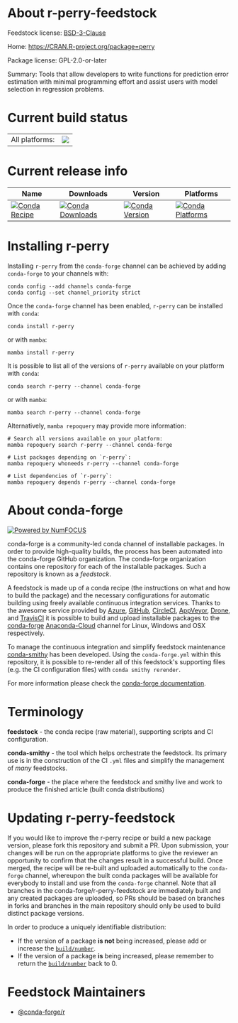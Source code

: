 About r-perry-feedstock
=======================

Feedstock license: [BSD-3-Clause](https://github.com/conda-forge/r-perry-feedstock/blob/main/LICENSE.txt)

Home: https://CRAN.R-project.org/package=perry

Package license: GPL-2.0-or-later

Summary: Tools that allow developers to write functions for prediction error estimation with minimal programming effort and assist users with model selection in regression problems.

Current build status
====================


<table><tr><td>All platforms:</td>
    <td>
      <a href="https://dev.azure.com/conda-forge/feedstock-builds/_build/latest?definitionId=13937&branchName=main">
        <img src="https://dev.azure.com/conda-forge/feedstock-builds/_apis/build/status/r-perry-feedstock?branchName=main">
      </a>
    </td>
  </tr>
</table>

Current release info
====================

| Name | Downloads | Version | Platforms |
| --- | --- | --- | --- |
| [![Conda Recipe](https://img.shields.io/badge/recipe-r--perry-green.svg)](https://anaconda.org/conda-forge/r-perry) | [![Conda Downloads](https://img.shields.io/conda/dn/conda-forge/r-perry.svg)](https://anaconda.org/conda-forge/r-perry) | [![Conda Version](https://img.shields.io/conda/vn/conda-forge/r-perry.svg)](https://anaconda.org/conda-forge/r-perry) | [![Conda Platforms](https://img.shields.io/conda/pn/conda-forge/r-perry.svg)](https://anaconda.org/conda-forge/r-perry) |

Installing r-perry
==================

Installing `r-perry` from the `conda-forge` channel can be achieved by adding `conda-forge` to your channels with:

```
conda config --add channels conda-forge
conda config --set channel_priority strict
```

Once the `conda-forge` channel has been enabled, `r-perry` can be installed with `conda`:

```
conda install r-perry
```

or with `mamba`:

```
mamba install r-perry
```

It is possible to list all of the versions of `r-perry` available on your platform with `conda`:

```
conda search r-perry --channel conda-forge
```

or with `mamba`:

```
mamba search r-perry --channel conda-forge
```

Alternatively, `mamba repoquery` may provide more information:

```
# Search all versions available on your platform:
mamba repoquery search r-perry --channel conda-forge

# List packages depending on `r-perry`:
mamba repoquery whoneeds r-perry --channel conda-forge

# List dependencies of `r-perry`:
mamba repoquery depends r-perry --channel conda-forge
```


About conda-forge
=================

[![Powered by
NumFOCUS](https://img.shields.io/badge/powered%20by-NumFOCUS-orange.svg?style=flat&colorA=E1523D&colorB=007D8A)](https://numfocus.org)

conda-forge is a community-led conda channel of installable packages.
In order to provide high-quality builds, the process has been automated into the
conda-forge GitHub organization. The conda-forge organization contains one repository
for each of the installable packages. Such a repository is known as a *feedstock*.

A feedstock is made up of a conda recipe (the instructions on what and how to build
the package) and the necessary configurations for automatic building using freely
available continuous integration services. Thanks to the awesome service provided by
[Azure](https://azure.microsoft.com/en-us/services/devops/), [GitHub](https://github.com/),
[CircleCI](https://circleci.com/), [AppVeyor](https://www.appveyor.com/),
[Drone](https://cloud.drone.io/welcome), and [TravisCI](https://travis-ci.com/)
it is possible to build and upload installable packages to the
[conda-forge](https://anaconda.org/conda-forge) [Anaconda-Cloud](https://anaconda.org/)
channel for Linux, Windows and OSX respectively.

To manage the continuous integration and simplify feedstock maintenance
[conda-smithy](https://github.com/conda-forge/conda-smithy) has been developed.
Using the ``conda-forge.yml`` within this repository, it is possible to re-render all of
this feedstock's supporting files (e.g. the CI configuration files) with ``conda smithy rerender``.

For more information please check the [conda-forge documentation](https://conda-forge.org/docs/).

Terminology
===========

**feedstock** - the conda recipe (raw material), supporting scripts and CI configuration.

**conda-smithy** - the tool which helps orchestrate the feedstock.
                   Its primary use is in the construction of the CI ``.yml`` files
                   and simplify the management of *many* feedstocks.

**conda-forge** - the place where the feedstock and smithy live and work to
                  produce the finished article (built conda distributions)


Updating r-perry-feedstock
==========================

If you would like to improve the r-perry recipe or build a new
package version, please fork this repository and submit a PR. Upon submission,
your changes will be run on the appropriate platforms to give the reviewer an
opportunity to confirm that the changes result in a successful build. Once
merged, the recipe will be re-built and uploaded automatically to the
`conda-forge` channel, whereupon the built conda packages will be available for
everybody to install and use from the `conda-forge` channel.
Note that all branches in the conda-forge/r-perry-feedstock are
immediately built and any created packages are uploaded, so PRs should be based
on branches in forks and branches in the main repository should only be used to
build distinct package versions.

In order to produce a uniquely identifiable distribution:
 * If the version of a package **is not** being increased, please add or increase
   the [``build/number``](https://docs.conda.io/projects/conda-build/en/latest/resources/define-metadata.html#build-number-and-string).
 * If the version of a package **is** being increased, please remember to return
   the [``build/number``](https://docs.conda.io/projects/conda-build/en/latest/resources/define-metadata.html#build-number-and-string)
   back to 0.

Feedstock Maintainers
=====================

* [@conda-forge/r](https://github.com/conda-forge/r/)

